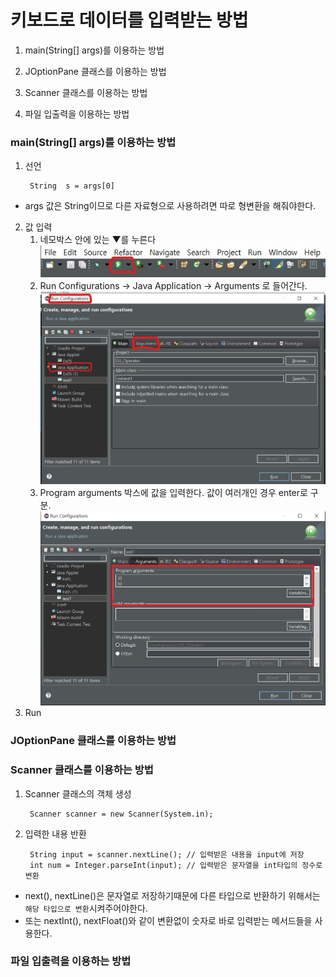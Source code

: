 ﻿# 키보드로 데이터를 입력받는 방법
1. main(String[] args)를 이용하는 방법

2. JOptionPane 클래스를 이용하는 방법

3. Scanner 클래스를 이용하는 방법

4. 파일 입출력을 이용하는 방법


### main(String[] args)를 이용하는 방법
1. 선언

	    String  s = args[0]
- args 값은 String이므로 다른 자료형으로 사용하려면 따로 형변환을 해줘야한다.
2. 값 입력
	1. 네모박스 안에 있는 ▼를 누른다
![enter image description here](img/java_1.jpg)
	2.  Run Configurations -> Java Application -> Arguments 로 들어간다.
![enter image description here](img/java_2.jpg)
	3. Program arguments 박스에 값을 입력한다. 값이 여러개인 경우 enter로 구분.
![enter image description here](img/java_3.jpg)
3. Run

### JOptionPane 클래스를 이용하는 방법

### Scanner 클래스를 이용하는 방법
1. Scanner 클래스의 객체 생성

		Scanner scanner = new Scanner(System.in);

2. 입력한 내용 반환

	    String input = scanner.nextLine(); // 입력받은 내용을 input에 저장
	    int num = Integer.parseInt(input); // 입력받은 문자열을 int타입의 정수로 변환

- next(), nextLine()은 문자열로 저장하기때문에 다른 타입으로 반환하기 위해서는 `해당 타입으로 변환`시켜주어야한다. 
- 또는 nextInt(), nextFloat()와 같이 변환없이 숫자로 바로 입력받는 메서드들을 사용한다.

### 파일 입출력을 이용하는 방법


